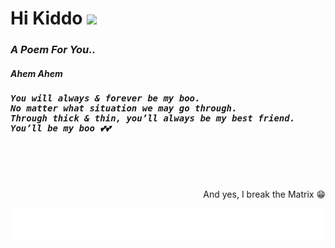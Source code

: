 # Hi Kiddo <img src="https://media.giphy.com/media/mGcNjsfWAjY5AEZNw6/giphy.gif" width="50">

<h3><i><b>A Poem For You..</i></b></h3>

<h5><b>Ahem Ahem</b></h5>
<h5>
<pre align="left">You will always & forever be my boo.
No matter what situation we may go through.
Through thick & thin, you’ll always be my best friend.
You’ll be my boo 💕💕
</pre></h5>

<br><br><br>

<p align="right">And yes, I break the Matrix 😁</p>
<img height="50" alt="Open in PC" width="100%" src="https://github.com/KIDDO143/KIDDO143/raw/master/.asset/marquee.svg" />
